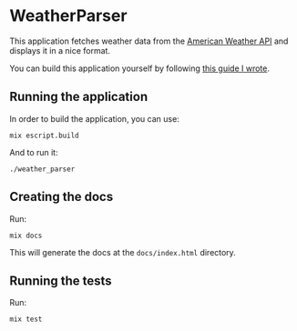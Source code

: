 # WeatherParser

This application fetches weather data from the [American Weather API](https://w1.weather.gov/xml/current_obs/) and displays it in a nice format.

You can build this application yourself by following [this guide I wrote](https://github.com/rhian-cs/elixir-studies/tree/master/book/chapter-13-organizing-a-project/workshop).

## Running the application

In order to build the application, you can use:

    mix escript.build

And to run it:

    ./weather_parser

## Creating the docs

Run:

    mix docs

This will generate the docs at the `docs/index.html` directory.

## Running the tests

Run:

    mix test
